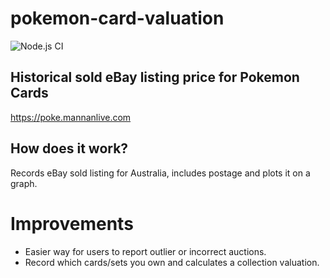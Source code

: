# pokemon-card-valuation

![Node.js CI](https://github.com/MannanM/pokemon-card-valuation/workflows/Node.js%20CI/badge.svg?branch=main&event=push)

## Historical sold eBay listing price for Pokemon Cards

https://poke.mannanlive.com

## How does it work?

Records eBay sold listing for Australia, includes postage and plots it on a graph.

# Improvements

- Easier way for users to report outlier or incorrect auctions.
- Record which cards/sets you own and calculates a collection valuation.

